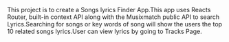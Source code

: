 This project is to create a Songs lyrics Finder App.This app uses Reacts Router, built-in context API along with the Musixmatch public API to search Lyrics.Searching for songs or key words of song will show the users the top 10 related songs lyrics.User can view lyrics by going to Tracks Page.
